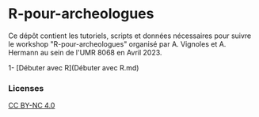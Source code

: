 
#  R-pour-archeologues

Ce dépôt contient les tutoriels, scripts et données nécessaires pour suivre le workshop "R-pour-archeologues" organisé par A. Vignoles et A. Hermann au sein de l'UMR 8068 en Avril 2023.

1- [Débuter avec R](Débuter avec R.md)


### Licenses

[CC BY-NC 4.0]([http://creativecommons.org/publicdomain/zero/1.0/](https://creativecommons.org/licenses/by-nc/4.0/))
